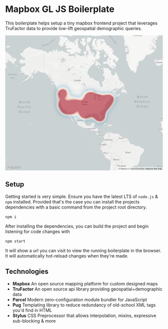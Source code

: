 # Mapbox GL JS Boilerplate
This boilerplate helps setup a tiny mapbox frontend project that leverages TruFactor data to provide low-lift geospatial demographic queries.

![example map](example.png)
## Setup
Getting started is very simple. Ensure you have the latest LTS of `node.js` & `npm` installed. Provided that's the case you can install the projects dependencies with a basic command from the project root directory.
```
npm i
```
After installing the dependencies, you can build the project and begin listening for code changes with
```
npm start
```
It will show a url you can visit to view the running boilerplate in the browser. It will automatically hot-reload changes when they're made.

## Technologies
* **Mapbox** An open source mapping platform for custom designed maps
* **TruFactor** An open source api library providing geospatial+demographic data
* **Parcel** Modern zero-configuration module bundler for JavaScript
* **Pug** Templating library to reduce redundancy of old-school XML tags you'd find in HTML
* **Stylus** CSS Preprocessor that allows interpolation, mixins, expressive sub-blocking & more
